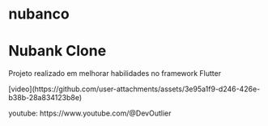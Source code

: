 # nubanco
<h1>Nubank Clone</h1>
<p>Projeto realizado em melhorar habilidades no framework Flutter</p>
[video](https://github.com/user-attachments/assets/3e95a1f9-d246-426e-b38b-28a834123b8e)
<p>youtube: https://www.youtube.com/@DevOutlier</p>

